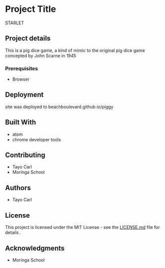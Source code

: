 # Project Title

STARLET

## Project details

This is a pig dice game, a kind of mimic to the original pig dice game concepted by  John Scarne in 1945

### Prerequisites

* Browser


## Deployment

site was deployed to beachboulevard.github.io/piggy

## Built With

* atom
* chrome developer tools

## Contributing

* Tayo Carl
* Moringa School

## Authors

* Tayo Carl

## License

This project is licensed under the MIT License - see the [LICENSE.md](LICENSE.md) file for details .

## Acknowledgments

* Moringa School
